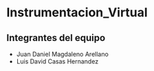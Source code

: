 # Instrumentacion_Virtual

## Integrantes del equipo

- Juan Daniel Magdaleno Arellano
- Luis David Casas Hernandez
